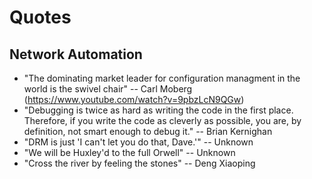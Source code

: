 # Quotes

## Network Automation
* "The dominating market leader for configuration managment in the world is the swivel chair" -- Carl Moberg (https://www.youtube.com/watch?v=9pbzLcN9QGw)
* "Debugging is twice as hard as writing the code in the first place. Therefore, if you write the code as cleverly as possible, you are, by definition, not smart enough to debug it." -- Brian Kernighan
* "DRM is just 'I can't let you do that, Dave.'" -- Unknown
* "We will be Huxley'd to the full Orwell" -- Unknown
* "Cross the river by feeling the stones" -- Deng Xiaoping
